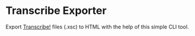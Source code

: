 # Transcribe Exporter

Export [Transcribe!](https://www.seventhstring.com/xscribe/overview.html) files (.xsc) to HTML with the help of this simple CLI tool.
